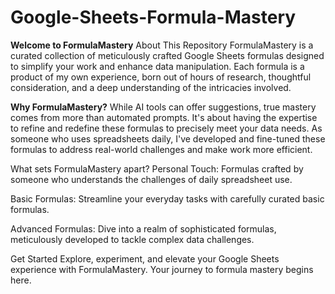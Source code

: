 # Google-Sheets-Formula-Mastery
**Welcome to FormulaMastery**
About This Repository
FormulaMastery is a curated collection of meticulously crafted Google Sheets formulas designed to simplify your work and enhance data manipulation. Each formula is a product of my own experience, born out of hours of research, thoughtful consideration, and a deep understanding of the intricacies involved.

**Why FormulaMastery?**
While AI tools can offer suggestions, true mastery comes from more than automated prompts. It's about having the expertise to refine and redefine these formulas to precisely meet your data needs. As someone who uses spreadsheets daily, I've developed and fine-tuned these formulas to address real-world challenges and make work more efficient.

What sets FormulaMastery apart?
Personal Touch: Formulas crafted by someone who understands the challenges of daily spreadsheet use.

Basic Formulas: Streamline your everyday tasks with carefully curated basic formulas.

Advanced Formulas: Dive into a realm of sophisticated formulas, meticulously developed to tackle complex data challenges.

Get Started
Explore, experiment, and elevate your Google Sheets experience with FormulaMastery. Your journey to formula mastery begins here.
